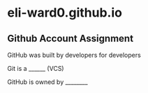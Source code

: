 # eli-ward0.github.io

## Github Account Assignment

GitHub was built by developers for developers

Git is a ______ (VCS)

GitHub is owned by ________
